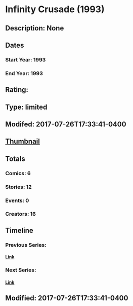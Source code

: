 # Infinity Crusade (1993)
## Description: None
## Dates
### Start Year: 1993
### End Year: 1993
## Rating: 
## Type: limited
## Modifed: 2017-07-26T17:33:41-0400
## [Thumbnail](http://i.annihil.us/u/prod/marvel/i/mg/2/a0/5130ff55202a5.jpg)
## Totals
### Comics: 6
### Stories: 12
### Events: 0
### Creators: 16
## Timeline
### Previous Series: 
#### [Link]()
### Next Series: 
#### [Link]()
## Modified: 2017-07-26T17:33:41-0400
